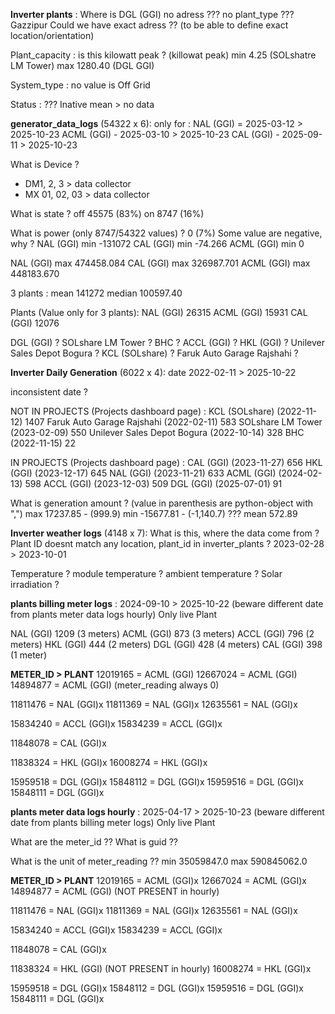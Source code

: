 **Inverter plants** :
Where is DGL (GGI) no adress ??? no plant_type ???
        Gazzipur
Could we have exact adress ?? (to be able to define exact location/orientation)

Plant_capacity : is this kilowatt peak ?
(killowat peak)
min 4.25 (SOLshatre LM Tower)
max 1280.40 (DGL GGI)

System_type : no value is Off Grid

Status : ???
Inative mean > no data


**generator_data_logs** (54322 x 6):
only for :
NAL (GGI) = 2025-03-12 > 2025-10-23
ACML (GGI) - 2025-03-10 > 2025-10-23
CAL (GGI) - 2025-09-11 > 2025-10-23

What is Device ?
- DM1, 2, 3 > data collector
- MX 01, 02, 03 > data collector

What is state ?
off 45575 (83%)
on 8747 (16%)

What is power (only 8747/54322 values) ?
0 (7%)
Some value are negative, why ?
NAL (GGI) min -131072
CAL (GGI) min -74.266
ACML (GGI) min 0

NAL (GGI) max 474458.084
CAL (GGI) max 326987.701
ACML (GGI) max 448183.670

3 plants :
mean 141272
median 100597.40

Plants (Value only for 3 plants):
NAL (GGI)                      26315
ACML (GGI)                     15931
CAL (GGI)                      12076

DGL (GGI)                          ?
SOLshare LM Tower                  ?
BHC                                ?
ACCL (GGI)                         ?
HKL (GGI)                          ?
Unilever Sales Depot Bogura        ?
KCL (SOLshare)                     ?
Faruk Auto Garage Rajshahi         ?



**Inverter Daily Generation** (6022 x 4):
date 2022-02-11 > 2025-10-22

inconsistent date ?

NOT IN PROJECTS (Projects dashboard page) :
KCL (SOLshare) (2022-11-12) 1407
Faruk Auto Garage Rajshahi (2022-02-11) 583
SOLshare LM Tower (2023-02-09) 550
Unilever Sales Depot Bogura (2022-10-14) 328
BHC (2022-11-15) 22

IN PROJECTS (Projects dashboard page) :
CAL (GGI) (2023-11-27) 656
HKL (GGI) (2023-12-17) 645
NAL (GGI) (2023-11-21) 633
ACML (GGI) (2024-02-13) 598
ACCL (GGI) (2023-12-03) 509
DGL (GGI) (2025-07-01) 91


What is generation amount ? (value in parenthesis are python-object with ",")
max 17237.85 - (999.9)
min -15677.81 - (-1,140.7) ???
mean 572.89






**Inverter weather logs** (4148 x 7):
What is this, where the data come from ?
Plant ID doesnt match any location, plant_id in inverter_plants ?
2023-02-28 > 2023-10-01

Temperature ?
module temperature ?
ambient temperature ?
Solar irradiation ?






**plants billing meter logs** :
2024-09-10 > 2025-10-22 (beware different date from plants meter data logs hourly)
Only live Plant


NAL (GGI)     1209 (3 meters)
ACML (GGI)     873 (3 meters)
ACCL (GGI)     796 (2 meters)
HKL (GGI)      444 (2 meters)
DGL (GGI)      428 (4 meters)
CAL (GGI)      398 (1 meter)

**METER_ID > PLANT**
12019165 = ACML (GGI)
12667024 = ACML (GGI)
14894877 = ACML (GGI) (meter_reading always 0)

11811476 = NAL (GGI)x
11811369 = NAL (GGI)x
12635561 = NAL (GGI)x

15834240 = ACCL (GGI)x
15834239 = ACCL (GGI)x

11848078 = CAL (GGI)x

11838324 = HKL (GGI)x
16008274 = HKL (GGI)x

15959518 = DGL (GGI)x
15848112 = DGL (GGI)x
15959516 = DGL (GGI)x
15848111 = DGL (GGI)x




**plants meter data logs hourly** :
2025-04-17 > 2025-10-23 (beware different date from plants billing meter logs)
Only live Plant

What are the meter_id ??
What is guid ??

What is the unit of meter_reading ??
min 35059847.0
max 590845062.0

**METER_ID > PLANT**
12019165 = ACML (GGI)x
12667024 = ACML (GGI)x
14894877 = ACML (GGI) (NOT PRESENT in hourly)

11811476 = NAL (GGI)x
11811369 = NAL (GGI)x
12635561 = NAL (GGI)x

15834240 = ACCL (GGI)x
15834239 = ACCL (GGI)x

11848078 = CAL (GGI)x

11838324 = HKL (GGI) (NOT PRESENT in hourly)
16008274 = HKL (GGI)x

15959518 = DGL (GGI)x
15848112 = DGL (GGI)x
15959516 = DGL (GGI)x
15848111 = DGL (GGI)x
